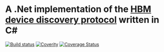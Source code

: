 # A .Net implementation of the [HBM device discovery protocol](https://github.com/HBM/scan-spec/blob/master/scan.md) written in C&#35;

[![Build status](https://ci.appveyor.com/api/projects/status/8kxgstqf064mitch?svg=true)](https://ci.appveyor.com/project/gatzka/sharpscan)
[![Coverity](https://scan.coverity.com/projects/9951/badge.svg)](https://scan.coverity.com/projects/9951)
[![Coverage Status](https://coveralls.io/repos/github/HBM/SharpScan/badge.svg?branch=master)](https://coveralls.io/github/HBM/SharpScan?branch=master)

